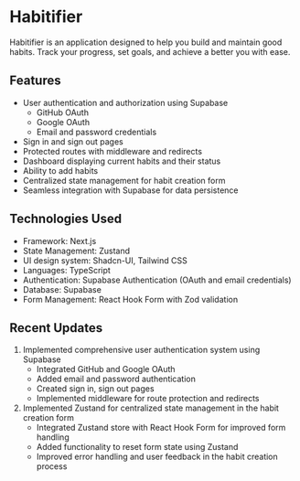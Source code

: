 # Habitifier

Habitifier is an application designed to help you build and maintain good habits.
Track your progress, set goals, and achieve a better you with ease.

## Features

- User authentication and authorization using Supabase
  - GitHub OAuth
  - Google OAuth
  - Email and password credentials
- Sign in and sign out pages
- Protected routes with middleware and redirects
- Dashboard displaying current habits and their status
- Ability to add habits
- Centralized state management for habit creation form
- Seamless integration with Supabase for data persistence

## Technologies Used

- Framework: Next.js
- State Management: Zustand
- UI design system: Shadcn-UI, Tailwind CSS
- Languages: TypeScript
- Authentication: Supabase Authentication (OAuth and email credentials)
- Database: Supabase
- Form Management: React Hook Form with Zod validation

## Recent Updates

1. Implemented comprehensive user authentication system using Supabase
   - Integrated GitHub and Google OAuth
   - Added email and password authentication
   - Created sign in, sign out pages
   - Implemented middleware for route protection and redirects
2. Implemented Zustand for centralized state management in the habit creation form
   - Integrated Zustand store with React Hook Form for improved form handling
   - Added functionality to reset form state using Zustand
   - Improved error handling and user feedback in the habit creation process
